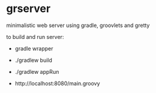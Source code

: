 # grserver
minimalistic web server using gradle, groovlets and gretty

to build and run server:

* gradle wrapper

* ./gradlew build

* ./gradlew appRun

* http://localhost:8080/main.groovy
